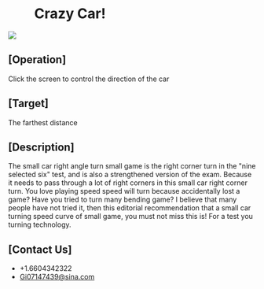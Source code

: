 #          Crazy  Car!

![](https://github.com/lilaiwei1236/Lucky/blob/master/CrazyCar.png)

## [Operation]

Click the screen to control the direction of the car
## [Target]

The farthest distance
## [Description]
The small car right angle turn small game is the right corner turn in the "nine selected six" test, and is also a strengthened version of the exam. Because it needs to pass through a lot of right corners in this small car right corner turn.
You love playing speed speed will turn because accidentally lost a game? Have you tried to turn many bending game? I believe that many people have not tried it, then this editorial recommendation that a small car turning speed curve of small game, you must not miss this is! For a test you turning technology.
## [Contact Us]

* +1.6604342322
* Gi07147439@sina.com
